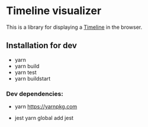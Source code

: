 # Timeline visualizer

This is a library for displaying a [Timeline](https://www.npmjs.com/package/superfly-timeline) in the browser.

## Installation for dev

* yarn
* yarn build
* yarn test
* yarn buildstart

### Dev dependencies:

* yarn
	https://yarnpkg.com

* jest
	yarn global add jest
